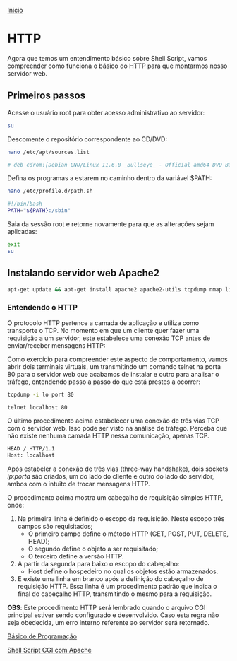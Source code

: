 [Inicio](../README.md)

# HTTP

Agora que temos um entendimento básico sobre Shell Script, vamos compreender como funciona o básico do HTTP para que montarmos nosso servidor web.

## Primeiros passos
Acesse o usuário root para obter acesso administrativo ao servidor:
```bash
su
```
Descomente o repositório correspondente ao CD/DVD:
```bash
nano /etc/apt/sources.list
```
```bash
# deb cdrom:[Debian GNU/Linux 11.6.0 _Bullseye_ - Official amd64 DVD Binary-1 20221217-10:40]/ bullseye contrib main
```
Defina os programas a estarem no caminho dentro da variável $PATH:
```bash
nano /etc/profile.d/path.sh
```
```bash
#!/bin/bash
PATH="${PATH}:/sbin"
```
Saia da sessão root e retorne novamente para que as alterações sejam aplicadas:
```bash
exit
su
```

## Instalando servidor web Apache2

```bash
apt-get update && apt-get install apache2 apache2-utils tcpdump nmap links2
```

### Entendendo o HTTP
O protocolo HTTP pertence a camada de aplicação e utiliza como transporte o TCP. No momento em que um cliente quer fazer uma requisição a um servidor, este estabelece uma conexão TCP antes de enviar/receber mensagens HTTP:

Como exercício para compreender este aspecto de comportamento, vamos abrir dois terminais virtuais, um transmitindo um comando telnet na porta 80 para o servidor web que acabamos de instalar e outro para analisar o tráfego, entendendo passo a passo do que está prestes a ocorrer:
```bash
tcpdump -i lo port 80
```

```bash
telnet localhost 80
```
O último procedimento acima estabelecer uma conexão de três vias TCP com o servidor web. Isso pode ser visto na análise de tráfego. Perceba que não existe nenhuma camada HTTP nessa comunicação, apenas TCP.
```bash
HEAD / HTTP/1.1
Host: localhost

```
Após estabeler a conexão de três vias (three-way handshake), dois sockets *ip:porta* são criados, um do lado do cliente e outro do lado do servidor, ambos com o intuito de trocar mensagens HTTP.

O procedimento acima mostra um cabeçalho de requisição simples HTTP, onde:

1. Na primeira linha é definido o escopo da requisição. Neste escopo três campos são requisitados;
    * O primeiro campo define o método HTTP (GET, POST, PUT, DELETE, HEAD);
    * O segundo define o objeto a ser requisitado;
    * O terceiro define a versão HTTP.
2. A partir da segunda para baixo o escopo do cabeçalho:
    * Host define o hospedeiro no qual os objetos estão armazenados.
3. E existe uma linha em branco após a definição do cabeçalho de requisição HTTP. Essa linha é um procedimento padrão que indica o final do cabeçalho HTTP, transmitindo o mesmo para a requisição.

**OBS**: Este procedimento HTTP será lembrado quando o arquivo CGI principal estiver sendo configurado e desenvolvido. Caso esta regra não seja obedecida, um erro interno referente ao servidor será retornado.

[Básico de Programação](./01-PROGRAMACAO.md) 

[Shell Script CGI com Apache](./03-CGI.md)